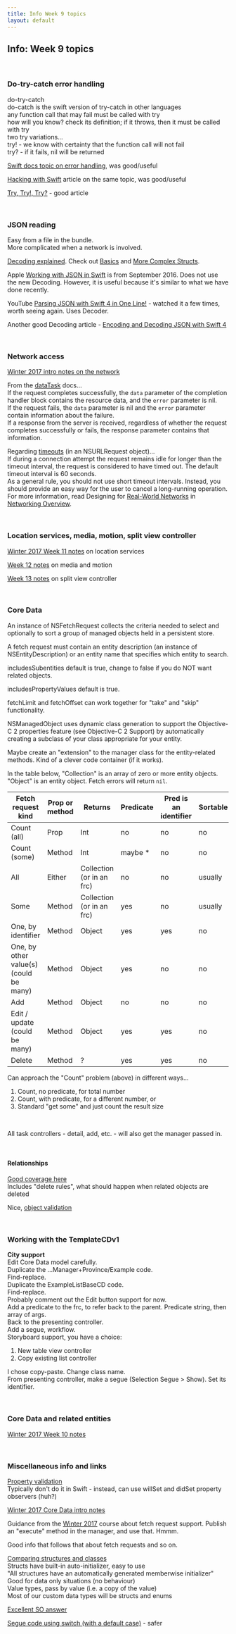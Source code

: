 ```yaml
---
title: Info Week 9 topics
layout: default
---
```


## Info: Week 9 topics

<br>

### Do-try-catch error handling

do-try-catch  
do-catch is the swift version of try-catch in other languages  
any function call that may fail must be called with try  
how will you know? check its definition; if it throws, then it must be called with try  
two try variations...  
try! - we know with certainty that the function call will not fail  
try? - if it fails, nil will be returned  

[Swift docs topic on error handling](https://docs.swift.org/swift-book/LanguageGuide/ErrorHandling.html), was good/useful 

[Hacking with Swift](https://www.hackingwithswift.com/example-code/language/how-to-use-try-catch-in-swift-to-handle-exceptions) article on the same topic, was good/useful

[Try, Try!, Try?](https://medium.com/@JoyceMatos/error-handling-in-swift-3-try-try-and-try-f19705e32ff4) - good article 

<br>

### JSON reading

Easy from a file in the bundle.  
More complicated when a network is involved.  

[Decoding explained](https://medium.com/swiftly-swift/swift-4-decodable-beyond-the-basics-990cc48b7375). Check out [Basics](https://medium.com/swiftly-swift/swift-4-decodable-beyond-the-basics-990cc48b7375#d169) and [More Complex Structs](https://medium.com/swiftly-swift/swift-4-decodable-beyond-the-basics-990cc48b7375#ef2d).

Apple [Working with JSON in Swift](https://developer.apple.com/swift/blog/?id=37) is from September 2016. Does not use the new Decoding. However, it is useful because it's similar to what we have done recently. 

YouTube [Parsing JSON with Swift 4 in One Line!](https://www.youtube.com/watch?reload=9&v=WwT2EyAVLmI) - watched it a few times, worth seeing again. Uses Decoder. 

Another good Decoding article - [Encoding and Decoding JSON with Swift 4](https://medium.com/@phillfarrugia/encoding-and-decoding-json-with-swift-4-3832bf21c9a8)

<br>

### Network access

[Winter 2017 intro notes on the network](https://github.com/dps923/winter2017/blob/master/notes/week_08/monday.md)

From the [dataTask](https://developer.apple.com/documentation/foundation/urlsession/1407613-datatask) docs...  
If the request completes successfully, the `data` parameter of the completion handler block contains the resource data, and the `error` parameter is nil.  
If the request fails, the `data` parameter is nil and the `error` parameter contain information about the failure.  
If a response from the server is received, regardless of whether the request completes successfully or fails, the response parameter contains that information.

Regarding [timeouts](https://developer.apple.com/documentation/foundation/urlrequest/2011509-timeoutinterval) (in an NSURLRequest object)...  
If during a connection attempt the request remains idle for longer than the timeout interval, the request is considered to have timed out. The default timeout interval is 60 seconds.  
As a general rule, you should not use short timeout intervals. Instead, you should provide an easy way for the user to cancel a long-running operation. For more information, read Designing for [Real-World Networks](https://developer.apple.com/library/archive/documentation/NetworkingInternetWeb/Conceptual/NetworkingOverview/WhyNetworkingIsHard/WhyNetworkingIsHard.html#//apple_ref/doc/uid/TP40010220-CH13) in [Networking Overview](https://developer.apple.com/library/archive/documentation/NetworkingInternetWeb/Conceptual/NetworkingOverview/Introduction/Introduction.html#//apple_ref/doc/uid/TP40010220).

<br>

### Location services, media, motion, split view controller

[Winter 2017 Week 11 notes](https://github.com/dps923/winter2017/blob/master/notes/week_11/monday.md) on location services

[Week 12 notes](https://github.com/dps923/winter2017/blob/master/notes/week_12/monday.md) on media and motion

[Week 13 notes](https://github.com/dps923/winter2017/blob/master/notes/week_13/monday.md) on split view controller

<br>

### Core Data

An instance of NSFetchRequest collects the criteria needed to select and optionally to sort a group of managed objects held in a persistent store.

A fetch request must contain an entity description (an instance of NSEntityDescription) or an entity name that specifies which entity to search.

includesSubentities default is true, change to false if you do NOT want related objects.

includesPropertyValues default is true.

fetchLimit and fetchOffset can work together for "take" and "skip" functionality. 

NSManagedObject uses dynamic class generation to support the Objective-C 2 properties feature (see Objective-C 2 Support) by automatically creating a subclass of your class appropriate for your entity.

Maybe create an "extension" to the manager class for the entity-related methods. Kind of a clever code container (if it works). 

In the table below, "Collection" is an array of zero or more entity objects. "Object" is an entity object. Fetch errors will return `nil`. 

Fetch request kind | Prop or<br>method | Returns | Predicate | Pred is an<br>identifier | Sortable | tba
--- | --- | --- | --- | --- | --- | ---
Count (all) | Prop | Int | no | no | no | 
Count (some) | Method | Int | maybe * | no | no | 
All | Either | Collection<br>(or in an frc) | no | no | usually | 
Some | Method | Collection <br>(or in an frc) | yes | no | usually | 
One, by identifier | Method | Object | yes | yes | no | 
One, by other value(s)<br>(could be many) | Method | Object | yes | no | no | 
Add | Method | Object | no | no | no | 
Edit / update<br>(could be many) | Method | Object | yes | yes | no | 
Delete | Method | ? | yes | yes | no | 

Can approach the "Count" problem (above) in different ways...
1. Count, no predicate, for total number 
2. Count, with predicate, for a different number, or 
3. Standard "get some" and just count the result size 

<br>

All task controllers - detail, add, etc. - will also get the manager passed in.

<br>

#### Relationships

[Good coverage here](https://developer.apple.com/library/archive/documentation/Cocoa/Conceptual/CoreData/HowManagedObjectsarerelated.html#//apple_ref/doc/uid/TP40001075-CH17-SW1)  
Includes "delete rules", what should happen when related objects are deleted  

Nice, [object validation](https://developer.apple.com/library/archive/documentation/Cocoa/Conceptual/CoreData/ObjectValidation.html#//apple_ref/doc/uid/TP40001075-CH20-SW1)

<br>

### Working with the TemplateCDv1

**City support**  
Edit Core Data model carefully.  
Duplicate the ...Manager+Province/Example code.  
Find-replace.  
Duplicate the ExampleListBaseCD code.  
Find-replace.  
Probably comment out the Edit button support for now.  
Add a predicate to the frc, to refer back to the parent. Predicate string, then array of args.  
Back to the presenting controller.  
Add a segue, workflow.  
Storyboard support, you have a choice:  
1. New table view controller  
2. Copy existing list controller  

I chose copy-paste. Change class name.  
From presenting controller, make a segue (Selection Segue > Show). Set its identifier.  

<br>

### Core Data and related entities

[Winter 2017 Week 10 notes](https://github.com/dps923/winter2017/blob/master/notes/week_10/monday.md)

<br>

### Miscellaneous info and links

[Property validation](  
https://developer.apple.com/library/archive/documentation/Cocoa/Conceptual/KeyValueCoding/ValidatingProperties.html)  
Typically don't do it in Swift - instead, can use willSet and didSet property observers (huh?)

[Winter 2017 Core Data intro notes](https://github.com/dps923/winter2017/blob/master/notes/week_06/monday.md)

Guidance from the [Winter 2017](https://github.com/dps923/winter2017/blob/master/notes/week_09/monday.md#guidance) course about fetch request support. Publish an "execute" method in the manager, and use that. Hmmm.

Good info that follows that about fetch requests and so on.

[Comparing structures and classes](https://docs.swift.org/swift-book/LanguageGuide/ClassesAndStructures.html)  
Structs have built-in auto-initializer, easy to use  
"All structures have an automatically generated memberwise initializer"  
Good for data only situations (no behaviour)  
Value types, pass by value (i.e. a copy of the value)  
Most of our custom data types will be structs and enums  

[Excellent SO answer](https://stackoverflow.com/a/24232845)

[Segue code using switch (with a default case)](https://developer.apple.com/library/archive/documentation/Cocoa/Conceptual/CoreData/CoreDataandStoryboards.html#//apple_ref/doc/uid/TP40001075-CH10-SW1) - safer



<br>
